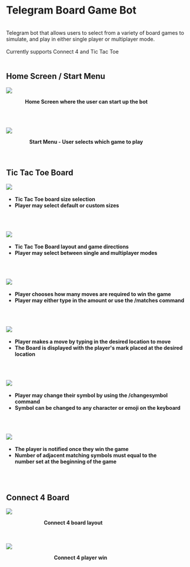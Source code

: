 # Telegram Board Game Bot
<br>
Telegram bot that allows users to select from a variety of board games to simulate, and play in either single player or multiplayer mode.
<br><br>
Currently supports Connect 4 and Tic Tac Toe
<br>
<br>

## Home Screen / Start Menu

![](images/home_screen.jpg)
<br>

&nbsp;&nbsp;&nbsp;&nbsp;&nbsp;&nbsp;&nbsp;&nbsp;&nbsp;&nbsp;&nbsp;&nbsp;
<strong>Home Screen where the user can start up the bot</strong>

<br>
<br>

![](images/start_menu.jpg)
<br>

&nbsp;&nbsp;&nbsp;&nbsp;&nbsp;&nbsp;&nbsp;&nbsp;&nbsp;&nbsp;&nbsp;&nbsp;&nbsp;&nbsp;&nbsp;
<strong> Start Menu -  User selects which game to play </strong>
<br>
<br>
<br>

## Tic Tac Toe Board

![](images/tic_tac_toe_options.jpg)
&nbsp;&nbsp;&nbsp;&nbsp;&nbsp;&nbsp;&nbsp;&nbsp;
* <strong> Tic Tac Toe board size selection </strong>
* <strong>Player may select default or custom sizes</strong>
<br>
<br>

![](images/tic_tac_toe_board_layout.jpg)
&nbsp;&nbsp;&nbsp;&nbsp;&nbsp;&nbsp;&nbsp;&nbsp;
* <strong> Tic Tac Toe Board layout and game directions </strong>
* <strong>Player may select between single and multiplayer modes</strong>
<br>
<br>

![](images/board_matches.jpg)
&nbsp;&nbsp;&nbsp;&nbsp;&nbsp;&nbsp;&nbsp;&nbsp;
* <strong> Player chooses how many moves are required to win the game </strong>
* <strong>Player may either type in the amount or use the /matches command</strong>
<br>
<br>

![](images/tic_tac_toe_move.jpg)
&nbsp;&nbsp;&nbsp;&nbsp;&nbsp;&nbsp;&nbsp;&nbsp;
* <strong> Player makes a move by typing in the desired location to move </strong>
* <strong>The Board is displayed with the player's mark placed at the desired location</strong>
<br>
<br>

![](images/changing_symbol.jpg)
&nbsp;&nbsp;&nbsp;&nbsp;&nbsp;&nbsp;&nbsp;&nbsp;
* <strong> Player may change their symbol by using the /changesymbol command </strong>
* <strong>Symbol can be changed to any character or emoji on the keyboard</strong>
<br>
<br>

![](images/tic_tac_toe_win.jpg)
&nbsp;&nbsp;&nbsp;&nbsp;&nbsp;&nbsp;&nbsp;&nbsp;
* <strong> The player is notified once they win the game </strong>
* <strong>Number of adjacent matching symbols must equal to the <br> number set at the beginning of the game</strong>
<br>
<br>

## Connect 4 Board
![](images/connect_4_layout.jpg)
<br>

&nbsp;&nbsp;&nbsp;&nbsp;&nbsp;&nbsp;&nbsp;&nbsp;&nbsp;&nbsp;&nbsp;&nbsp;&nbsp;&nbsp;&nbsp;&nbsp;&nbsp;&nbsp;&nbsp;&nbsp;&nbsp;&nbsp;&nbsp;&nbsp;&nbsp;
<strong> Connect 4 board layout </strong>
<br>
<br>
<br>

![](images/connect_4_win.jpg)
<br>

&nbsp;&nbsp;&nbsp;&nbsp;&nbsp;&nbsp;&nbsp;&nbsp;&nbsp;&nbsp;&nbsp;&nbsp;&nbsp;&nbsp;&nbsp;&nbsp;&nbsp;&nbsp;&nbsp;&nbsp;&nbsp;&nbsp;&nbsp;&nbsp;&nbsp;&nbsp;&nbsp;&nbsp;&nbsp;&nbsp;&nbsp;&nbsp;
<strong> Connect 4 player win </strong>
<br>
<br>
